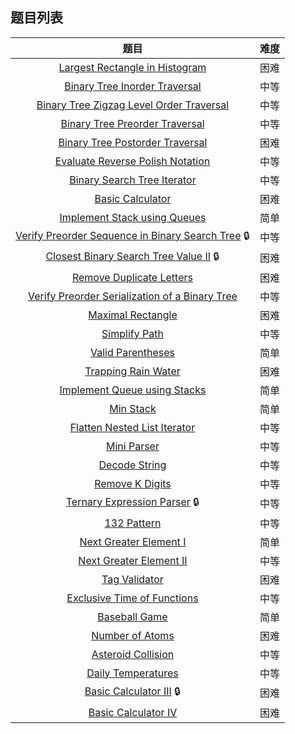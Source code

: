 ## 题目列表  
| 题目 | 难度 |  
|:---:|:---:|  
| [Largest Rectangle in Histogram](Largest%20Rectangle%20in%20Histogram/question.md) | 困难 |   
| [Binary Tree Inorder Traversal](Binary%20Tree%20Inorder%20Traversal/question.md) | 中等 |   
| [Binary Tree Zigzag Level Order Traversal](Binary%20Tree%20Zigzag%20Level%20Order%20Traversal/question.md) | 中等 |   
| [Binary Tree Preorder Traversal](Binary%20Tree%20Preorder%20Traversal/question.md) | 中等 |   
| [Binary Tree Postorder Traversal](Binary%20Tree%20Postorder%20Traversal/question.md) | 困难 |   
| [Evaluate Reverse Polish Notation](Evaluate%20Reverse%20Polish%20Notation/question.md) | 中等 |   
| [Binary Search Tree Iterator](Binary%20Search%20Tree%20Iterator/question.md) | 中等 |   
| [Basic Calculator](Basic%20Calculator/question.md) | 困难 |   
| [Implement Stack using Queues](Implement%20Stack%20using%20Queues/question.md) | 简单 |   
| [Verify Preorder Sequence in Binary Search Tree](Verify%20Preorder%20Sequence%20in%20Binary%20Search%20Tree/question.md) :lock: | 中等 |   
| [Closest Binary Search Tree Value II](Closest%20Binary%20Search%20Tree%20Value%20II/question.md) :lock: | 困难 |   
| [Remove Duplicate Letters](Remove%20Duplicate%20Letters/question.md) | 困难 |   
| [Verify Preorder Serialization of a Binary Tree](Verify%20Preorder%20Serialization%20of%20a%20Binary%20Tree/question.md) | 中等 |   
| [Maximal Rectangle](Maximal%20Rectangle/question.md) | 困难 |   
| [Simplify Path](Simplify%20Path/question.md) | 中等 |   
| [Valid Parentheses](Valid%20Parentheses/question.md) | 简单 |   
| [Trapping Rain Water](Trapping%20Rain%20Water/question.md) | 困难 |   
| [Implement Queue using Stacks](Implement%20Queue%20using%20Stacks/question.md) | 简单 |   
| [Min Stack](Min%20Stack/question.md) | 简单 |   
| [Flatten Nested List Iterator](Flatten%20Nested%20List%20Iterator/question.md) | 中等 |   
| [Mini Parser](Mini%20Parser/question.md) | 中等 |   
| [Decode String](Decode%20String/question.md) | 中等 |   
| [Remove K Digits](Remove%20K%20Digits/question.md) | 中等 |   
| [Ternary Expression Parser](Ternary%20Expression%20Parser/question.md) :lock: | 中等 |   
| [132 Pattern](132%20Pattern/question.md) | 中等 |   
| [Next Greater Element I](Next%20Greater%20Element%20I/question.md) | 简单 |   
| [Next Greater Element II](Next%20Greater%20Element%20II/question.md) | 中等 |   
| [Tag Validator](Tag%20Validator/question.md) | 困难 |   
| [Exclusive Time of Functions](Exclusive%20Time%20of%20Functions/question.md) | 中等 |   
| [Baseball Game](Baseball%20Game/question.md) | 简单 |   
| [Number of Atoms](Number%20of%20Atoms/question.md) | 困难 |   
| [Asteroid Collision](Asteroid%20Collision/question.md) | 中等 |   
| [Daily Temperatures](Daily%20Temperatures/question.md) | 中等 |   
| [Basic Calculator III](Basic%20Calculator%20III/question.md) :lock: | 困难 |   
| [Basic Calculator IV](Basic%20Calculator%20IV/question.md) | 困难 |   
